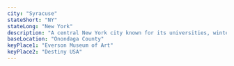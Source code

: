 ```yaml
---
city: "Syracuse"
stateShort: "NY"
stateLong: "New York"
description: "A central New York city known for its universities, winter festivals, and as a gateway to the Finger Lakes region."
baseLocation: "Onondaga County"
keyPlace1: "Everson Museum of Art"
keyPlace2: "Destiny USA"
---
```

